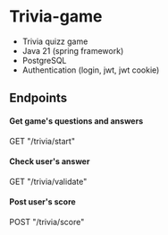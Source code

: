 # Trivia-game
- Trivia quizz game
- Java 21 (spring framework)
- PostgreSQL
- Authentication (login, jwt, jwt cookie)


## Endpoints 
#### Get game's questions and answers
GET "/trivia/start"

#### Check user's answer
GET "/trivia/validate"

#### Post user's score
POST "/trivia/score"